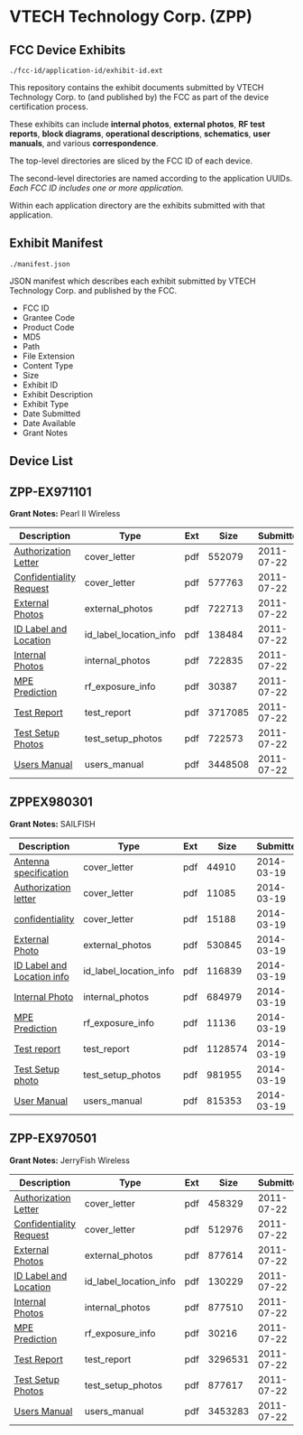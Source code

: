 # VTECH Technology Corp. (ZPP)
## FCC Device Exhibits

```
./fcc-id/application-id/exhibit-id.ext
```

This repository contains the exhibit documents submitted by VTECH Technology Corp. to (and published by) the FCC as part of the device certification process.

These exhibits can include **internal photos**, **external photos**, **RF test reports**, **block diagrams**, **operational descriptions**, **schematics**, **user manuals**, and various **correspondence**.

The top-level directories are sliced by the FCC ID of each device.

The second-level directories are named according to the application UUIDs. *Each FCC ID includes one or more application.*

Within each application directory are the exhibits submitted with that application. 

## Exhibit Manifest

```
./manifest.json
```

JSON manifest which describes each exhibit submitted by VTECH Technology Corp. and published by the FCC.

- FCC ID
- Grantee Code
- Product Code
- MD5
- Path
- File Extension
- Content Type
- Size
- Exhibit ID
- Exhibit Description
- Exhibit Type
- Date Submitted
- Date Available
- Grant Notes

## Device List
## ZPP-EX971101
**Grant Notes:** Pearl II Wireless

| Description | Type | Ext | Size | Submitted | Available |
| ----------- | ---- | --- | ---- | --------- | --------- |
| [Authorization Letter](ZPP-EX971101/1b20581451b8df0a9f2093a84c9e5371/1506776.pdf) | cover_letter | pdf | 552079 | 2011-07-22 | 2011-07-22 |
| [Confidentiality Request](ZPP-EX971101/1b20581451b8df0a9f2093a84c9e5371/1506777.pdf) | cover_letter | pdf | 577763 | 2011-07-22 | 2011-07-22 |
| [External Photos](ZPP-EX971101/1b20581451b8df0a9f2093a84c9e5371/1506788.pdf) | external_photos | pdf | 722713 | 2011-07-22 | 2011-07-22 |
| [ID Label and Location](ZPP-EX971101/1b20581451b8df0a9f2093a84c9e5371/1506779.pdf) | id_label_location_info | pdf | 138484 | 2011-07-22 | 2011-07-22 |
| [Internal Photos](ZPP-EX971101/1b20581451b8df0a9f2093a84c9e5371/1506780.pdf) | internal_photos | pdf | 722835 | 2011-07-22 | 2011-07-22 |
| [MPE Prediction](ZPP-EX971101/1b20581451b8df0a9f2093a84c9e5371/1506783.pdf) | rf_exposure_info | pdf | 30387 | 2011-07-22 | 2011-07-22 |
| [Test Report](ZPP-EX971101/1b20581451b8df0a9f2093a84c9e5371/1506785.pdf) | test_report | pdf | 3717085 | 2011-07-22 | 2011-07-22 |
| [Test Setup Photos](ZPP-EX971101/1b20581451b8df0a9f2093a84c9e5371/1506786.pdf) | test_setup_photos | pdf | 722573 | 2011-07-22 | 2011-07-22 |
| [Users Manual](ZPP-EX971101/1b20581451b8df0a9f2093a84c9e5371/1506787.pdf) | users_manual | pdf | 3448508 | 2011-07-22 | 2011-07-22 |
## ZPPEX980301
**Grant Notes:** SAILFISH

| Description | Type | Ext | Size | Submitted | Available |
| ----------- | ---- | --- | ---- | --------- | --------- |
| [ Antenna specification](ZPPEX980301/b820844a0ff10949d56b49b31ad039f9/2219571.pdf) | cover_letter | pdf | 44910 | 2014-03-19 | 2014-03-19 |
| [Authorization letter](ZPPEX980301/b820844a0ff10949d56b49b31ad039f9/2219579.pdf) | cover_letter | pdf | 11085 | 2014-03-19 | 2014-03-19 |
| [confidentiality](ZPPEX980301/b820844a0ff10949d56b49b31ad039f9/2219580.pdf) | cover_letter | pdf | 15188 | 2014-03-19 | 2014-03-19 |
| [ External Photo](ZPPEX980301/b820844a0ff10949d56b49b31ad039f9/2219574.pdf) | external_photos | pdf | 530845 | 2014-03-19 | 2014-03-19 |
| [ID Label and Location info](ZPPEX980301/b820844a0ff10949d56b49b31ad039f9/2219572.pdf) | id_label_location_info | pdf | 116839 | 2014-03-19 | 2014-03-19 |
| [Internal Photo](ZPPEX980301/b820844a0ff10949d56b49b31ad039f9/2219573.pdf) | internal_photos | pdf | 684979 | 2014-03-19 | 2014-03-19 |
| [ MPE Prediction](ZPPEX980301/b820844a0ff10949d56b49b31ad039f9/2219578.pdf) | rf_exposure_info | pdf | 11136 | 2014-03-19 | 2014-03-19 |
| [Test report](ZPPEX980301/b820844a0ff10949d56b49b31ad039f9/2219577.pdf) | test_report | pdf | 1128574 | 2014-03-19 | 2014-03-19 |
| [ Test Setup photo](ZPPEX980301/b820844a0ff10949d56b49b31ad039f9/2219575.pdf) | test_setup_photos | pdf | 981955 | 2014-03-19 | 2014-03-19 |
| [ User Manual](ZPPEX980301/b820844a0ff10949d56b49b31ad039f9/2219576.pdf) | users_manual | pdf | 815353 | 2014-03-19 | 2014-03-19 |
## ZPP-EX970501
**Grant Notes:** JerryFish Wireless

| Description | Type | Ext | Size | Submitted | Available |
| ----------- | ---- | --- | ---- | --------- | --------- |
| [Authorization Letter](ZPP-EX970501/6357877b421abb8ddbfd6a886941573c/1506749.pdf) | cover_letter | pdf | 458329 | 2011-07-22 | 2011-07-22 |
| [Confidentiality Request](ZPP-EX970501/6357877b421abb8ddbfd6a886941573c/1506750.pdf) | cover_letter | pdf | 512976 | 2011-07-22 | 2011-07-22 |
| [External Photos](ZPP-EX970501/6357877b421abb8ddbfd6a886941573c/1506752.pdf) | external_photos | pdf | 877614 | 2011-07-22 | 2011-07-22 |
| [ID Label and Location](ZPP-EX970501/6357877b421abb8ddbfd6a886941573c/1506753.pdf) | id_label_location_info | pdf | 130229 | 2011-07-22 | 2011-07-22 |
| [Internal Photos](ZPP-EX970501/6357877b421abb8ddbfd6a886941573c/1506754.pdf) | internal_photos | pdf | 877510 | 2011-07-22 | 2011-07-22 |
| [MPE Prediction](ZPP-EX970501/6357877b421abb8ddbfd6a886941573c/1506756.pdf) | rf_exposure_info | pdf | 30216 | 2011-07-22 | 2011-07-22 |
| [Test Report](ZPP-EX970501/6357877b421abb8ddbfd6a886941573c/1506758.pdf) | test_report | pdf | 3296531 | 2011-07-22 | 2011-07-22 |
| [Test Setup Photos](ZPP-EX970501/6357877b421abb8ddbfd6a886941573c/1506759.pdf) | test_setup_photos | pdf | 877617 | 2011-07-22 | 2011-07-22 |
| [Users Manual](ZPP-EX970501/6357877b421abb8ddbfd6a886941573c/1506760.pdf) | users_manual | pdf | 3453283 | 2011-07-22 | 2011-07-22 |
